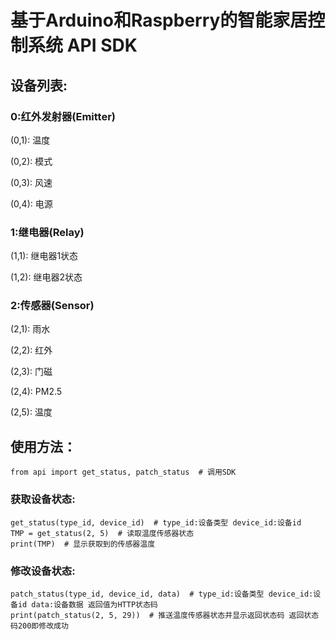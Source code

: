 # 基于Arduino和Raspberry的智能家居控制系统 API SDK

## 设备列表:
### 0:红外发射器(Emitter)
(0,1): 温度

(0,2): 模式

(0,3): 风速

(0,4): 电源

### 1:继电器(Relay) 
(1,1): 继电器1状态

(1,2): 继电器2状态

### 2:传感器(Sensor) 
(2,1): 雨水

(2,2): 红外

(2,3): 门磁

(2,4): PM2.5

(2,5): 温度

## 使用方法：

    from api import get_status, patch_status  # 调用SDK

### 获取设备状态:

    get_status(type_id, device_id)  # type_id:设备类型 device_id:设备id
    TMP = get_status(2, 5)  # 读取温度传感器状态
    print(TMP)  # 显示获取到的传感器温度
### 修改设备状态:

    patch_status(type_id, device_id, data)  # type_id:设备类型 device_id:设备id data:设备数据 返回值为HTTP状态码
    print(patch_status(2, 5, 29))  # 推送温度传感器状态并显示返回状态码 返回状态码200即修改成功
    
    
    

